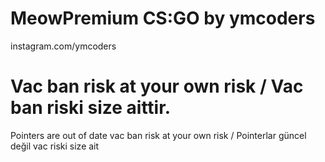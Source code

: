# MeowPremium CS:GO by ymcoders
instagram.com/ymcoders

# Vac ban risk at your own risk / Vac ban riski size aittir.
Pointers are out of date vac ban risk at your own risk / Pointerlar güncel değil vac riski size ait
